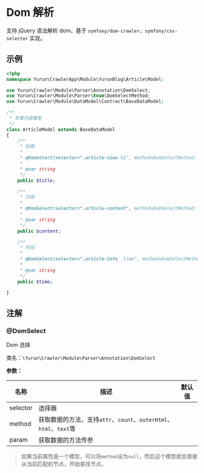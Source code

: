 # Dom 解析

支持 jQuery 语法解析 dom，基于 `symfony/dom-crawler`、`symfony/css-selector` 实现。

## 示例

```php
<?php
namespace Yurun\CrawlerApp\Module\YurunBlog\Article\Model;

use Yurun\Crawler\Module\Parser\Annotation\DomSelect;
use Yurun\Crawler\Module\Parser\Enum\DomSelectMethod;
use Yurun\Crawler\Module\DataModel\Contract\BaseDataModel;

/**
 * 文章内容模型
 */
class ArticleModel extends BaseDataModel
{
    /**
     * 标题
     * 
     * @DomSelect(selector=".article-view h1", method=DomSelectMethod::TEXT)
     *
     * @var string
     */
    public $title;

    /**
     * 内容
     *
     * @DomSelect(selector=".article-content", method=DomSelectMethod::HTML)
     * 
     * @var string
     */
    public $content;

    /**
     * 时间
     *
     * @DomSelect(selector=".article-info .time", method=DomSelectMethod::TEXT)
     *
     * @var string
     */
    public $time;

}
```

## 注解

### @DomSelect

Dom 选择

类名：`\Yurun\Crawler\Module\Parser\Annotation\DomSelect`

**参数：**

名称 | 描述 | 默认值
-|-|-
selector|选择器|
method|获取数据的方法，支持`attr`、`count`、`outerHtml`、`html`、`text`等|
param|获取数据的方法传参|

> 如果当前属性是一个模型，可以将`method`设为`null`，然后这个模型就会直接从当前匹配的节点，开始查找节点。
